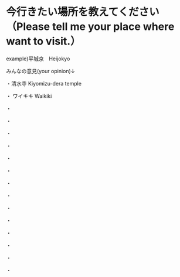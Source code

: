 # 今行きたい場所を教えてください（Please tell me your place where want to visit.）

example)平城京　Heijokyo

みんなの意見(your opinion)↓

・清水寺 Kiyomizu-dera temple

・ ワイキキ Waikiki


・

・

・

・

・

・

・

・

・

・

・

・

・

・

